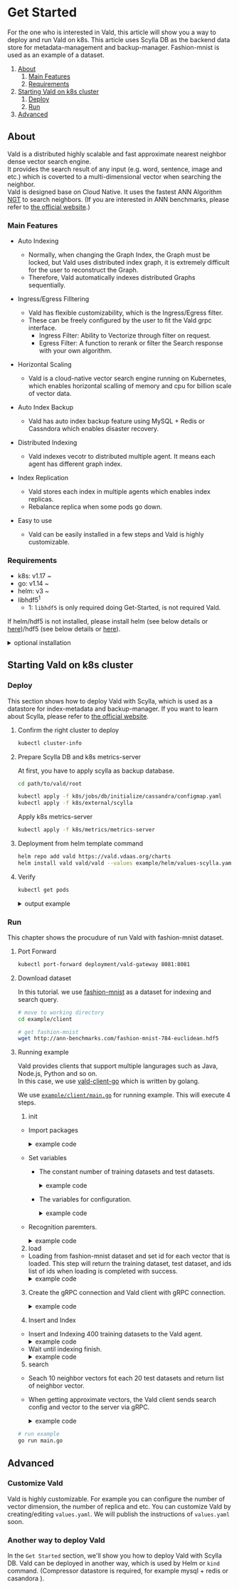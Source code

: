 # Get Started

For the one who is interested in Vald, this article will show you a way to deploy and run Vald on k8s.
This article uses Scylla DB as the backend data store for metadata-management and backup-manager.
Fashion-mnist is used as an example of a dataset.

1. [About](#About)
    1. [Main Features](#Main-Features)
    2. [Requirements](#Requirements)
2. [Starting Vald on k8s cluster](#Starting-Vald-on-k8s-cluster)
    1. [Deploy](#Deploy)
    2. [Run](#Run)
3. [Advanced](#Advanced)

## About

Vald is a distributed highly scalable and fast approximate nearest neighbor dense vector search engine.<br>
It provides the search result of any input (e.g. word, sentence, image and etc.) which is coverted to a multi-dimensional vector when searching the neighbor.<br>
Vald is designed base on Cloud Native.
It uses the fastest ANN Algorithm [NGT](https://github.com/yahoojapan/NGT) to search neighbors.
(If you are interested in ANN benchmarks, please refer to [the official website](http://ann-benchmarks.com/).)

### Main Features

- Auto Indexing
    - Normally, when changing the Graph Index, the Graph must be locked, but Vald uses distributed index graph, it is extremely difficult for the user to reconstruct the Graph.
    - Therefore, Vald automatically indexes distributed Graphs sequentially.

- Ingress/Egress Filltering
    - Vald has flexible customizability, which is the Ingress/Egress filter.
    - These can be freely configured by the user to fit the Vald grpc interface.
        - Ingress Filter: Ability to Vectorize through filter on request.
        - Egress Filter: A function to rerank or filter the Search response with your own algorithm.

- Horizontal Scaling
    - Vald is a cloud-native vector search engine running on Kubernetes, which enables horizontal scalling of memory and cpu for billion scale of vector data.

- Auto Index Backup
    - Vald has auto index backup feature using MySQL + Redis or Cassndora which enables disaster recovery.

- Distributed Indexing
    - Vald indexes vecotr to distributed multiple agent. It means each agent has different graph index.

- Index Replication
    - Vald stores each index in multiple agents which enables index replicas.
    - Rebalance replica when some pods go down.

- Easy to use
    - Vald can be easily installed in a few steps and Vald is highly customizable.

### Requirements

- k8s:  v1.17 ~
- go:   v1.14 ~
- helm: v3 ~
- libhdf5<sup>1</sup>
    - 1: `libhdf5` is only required doing Get-Started, is not required Vald.

If helm/hdf5 is not installed, please install helm (see below details or [here](https://helm.sh/docs/intro/install))/hdf5 (see below details or [here](https://www.hdfgroup.org/)).

<details><summary>optional installation</summary><br>
install helm
<pre>
curl https://raw.githubusercontent.com/helm/helm/master/scripts/get-helm-3 | bash
</pre>
install hdf5
<pre>
yum install -y hdf5-devel
apt-get install libhdf5-serial-dev
brew install hdf5
</pre></details>

## Starting Vald on k8s cluster

### Deploy

This section shows how to deploy Vald with Scylla, which is used as a datastore for index-metadata and backup-manager.
If you want to learn about Scylla, please refer to [the official website](https://www.scylladb.com/).

1. Confirm the right cluster to deploy

    ```bash
    kubectl cluster-info
    ```

2. Prepare Scylla DB and k8s metrics-server

    At first, you have to apply scylla as backup database.

    ```bash
    cd path/to/vald/root 
    
    kubectl apply -f k8s/jobs/db/initialize/cassandra/configmap.yaml
    kubectl apply -f k8s/external/scylla
    ```

    Apply k8s metrics-server

    ```bash
    kubectl apply -f k8s/metrics/metrics-server
    ```

3. Deployment from helm template command

    ```bash
    helm repo add vald https://vald.vdaas.org/charts
    helm install vald vald/vald --values example/helm/values-scylla.yaml
    ```

4. Verify

    ```bash
    kubectl get pods
    ```

    <details><summary>output example</summary><br>
    If the deployment is successful, you can check the following information.
    <pre>
        NAME                                       READY   STATUS    RESTARTS   AGE
        scylla-0                                   1/1     Running   0          13m
        scylla-1                                   1/1     Running   0          12m
        scylla-2                                   1/1     Running   0          10m
        vald-agent-ngt-0                           1/1     Running   0          5m49s
        vald-agent-ngt-1                           1/1     Running   0          5m49s
        vald-agent-ngt-2                           1/1     Running   0          5m49s
        vald-agent-ngt-3                           1/1     Running   0          5m49s
        vald-agent-ngt-4                           1/1     Runnnig   0          5m49s
        vald-discoverer-97c88678b-wj6xn            1/1     Running   0          5m49s
        vald-gateway-5bf95f8d97-2v76g              1/1     Running   0          5m49s
        vald-gateway-5bf95f8d97-5wtb2              1/1     Running   0          78s
        vald-gateway-5bf95f8d97-7d6j7              1/1     Running   0          78s
        vald-gateway-5bf95f8d97-gx45c              1/1     Running   0          5m49s
        vald-gateway-5bf95f8d97-kx2c5              1/1     Running   0          78s
        vald-gateway-5bf95f8d97-np2lc              1/1     Running   0          5m49s
        vald-manager-backup-6c9695b69b-9xngp       1/1     Running   0          5m49s
        vald-manager-backup-6c9695b69b-jvwft       1/1     Running   0          5m49s
        vald-manager-backup-6c9695b69b-mjs2r       1/1     Running   0          5m49s
        vald-manager-compressor-6c95bdbfb5-m5t7t   1/1     Running   0          5m49s
        vald-manager-compressor-6c95bdbfb5-q8hc6   1/1     Running   0          5m49s
        vald-manager-compressor-6c95bdbfb5-zp8hb   1/1     Running   0          5m49s
        vald-manager-index-59676f54bb-nzfwt        1/1     Running   0          5m49s
        vald-meta-559744db-bcrdw                   1/1     Running   0          5m49s
        vald-meta-559744db-hz7gd                   1/1     Running   0          5m49s
    </pre></details>

### Run

This chapter shows the procudure of run Vald with fashion-mnist dataset.

1. Port Forward

    ```bash
    kubectl port-forward deployment/vald-gateway 8081:8081
    ```

2. Download dataset

    In this tutorial. we use [fashion-mnist](https://github.com/zalandoresearch/fashion-mnist) as a dataset for indexing and search query.

    ```bash
    # move to working directory
    cd example/client
    
    # get fashion-mnist
    wget http://ann-benchmarks.com/fashion-mnist-784-euclidean.hdf5
    ```

3. Running example

    Vald provides clients that support multiple langurages such as Java, Node.js, Python and so on.<br>
    In this case, we use [vald-client-go](https://github.com/vdaas/vald-client-go) which is written by golang.

    We use [`example/client/main.go`](../../example/client/main.go) for running example.
    This will execute 4 steps.
    1. init
    - Import packages
        <details><summary>example code</summary><br><pre>
        package main

        import (
            "context"
            "encoding/json"
            "flag"
            "time"

            "github.com/kpango/fuid"
            "github.com/kpango/glg"
            "github.com/vdaas/vald-client-go/gateway/vald"
            "github.com/vdaas/vald-client-go/payload"

            "gonum.org/v1/hdf5"
            "google.golang.org/grpc"
        )
        </pre></details>
    - Set variables
        - The constant number of training datasets and test datasets.
            <details><summary>example code</summary><br><pre>
            const (
                insertCount = 400
                testCount = 20
            )
            </pre></details>

        - The variables for configuration.
            <details><summary>example code</summary><br><pre>
            const (
                datasetPath         string
                grpcServerAddr      string
                indexingWaitSeconds uint
            )
            </pre></details>
    - Recognition paremters.
        <details><summary>example code</summary><br><pre>
        func init() {
	        flag.StringVar(&datasetPath, "path", "fashion-mnist-784-euclidean.hdf5", "set dataset path")
	        flag.StringVar(&grpcServerAddr, "addr", "127.0.0.1:8081", "set gRPC server address")
	        flag.UintVar(&indexingWaitSeconds, "wait", 60, "set indexing wait seconds")
	        flag.Parse()
        }
        </pre></details>
    2. load
    - Loading from fashion-mnist dataset and set id for each vector that is loaded. This step will return the training dataset, test dataset, and ids list of ids when loading is completed with success.
        <details><summary>example code</summary><br><pre>
        ids, train, test, err := load(datasetPath)
        if err != nil {
            glg.Fatal(err)
        }
        </pre></details>
    3. Create the gRPC connection and Vald client with gRPC connection.
        <details><summary>example code</summary><br><pre>
        ctx := context.Background()

        conn, err := grpc.DialContext(ctx, grpcServerAddr, grpc.WithInsecure())
        if err != nil {
            glg.Fatal(err)
        }

        client := vald.NewValdClient(conn)
        </pre></details>
    4. Insert and Index
    - Insert and Indexing 400 training datasets to the Vald agent.
        <details><summary>example code</summary><br><pre>
        for i := range ids [:insertCount] {
            if i%10 == 0 {
                glg.Infof("Inserted %d", i)
            }
            _, err := client.Insert(ctx, &payload.Object_Vector{
                Id: ids[i],
                Vector: train[i],
            })
            if err != nil {
                glg.Fatal(err)
            }
        }
        </pre></details>
    - Wait until indexing finish.
        <details><summary>example code</summary><br><pre>
        glg.Info("Wait for indexing to finish")
        time.Sleep(time.Duration(indexingWaitSeconds) * time.Second)
        </pre></details>
    5. search
    - Seach 10 neighbor vectors fot each 20 test datasets and return list of neighbor vector.
    - When getting approximate vectors, the Vald client sends search config and vector to the server via gRPC.
        <details><summary>example code</summary><br><pre>
        glg.Infof("Start search %d times", testCount)
        for i, vec := range test[:testCount] {
            res, err := client.Seach(ctx, &payload.Search_Request){
                Vector: vec,
                Config: &payload.Search_Config{
                    Num: 10,
                    Radius: -1,
                    Epsilon: 0.01,
                }
            }
            if err != nil {
                glg.Fatal(err)
            }

            b, _ := json.MarshalIndent(res.GetResults(), "", " ")
            glg.Infof("%d - Results : %s\n\n", i+1, string(b))
            time.Sleep(1 * time.Second)
        }
        </pre></details>

    ```bash
    # run example
    go run main.go
    ```

## Advanced

### Customize Vald

Vald is highly customizable.
For example you can configure the number of vector dimension, the number of replica and etc.
You can customize Vald by creating/editing `values.yaml`.
We will publish the instructions of `values.yaml` soon.

### Another way to deploy Vald

In the `Get Started` section, we'll show you how to deploy Vald with Scylla DB.
Vald can be deployed in another way, which is used by Helm or `kind` command. (Compressor datastore is required, for example mysql + redis or casandora ).

